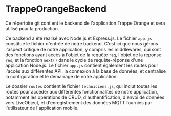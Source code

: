 # TrappeOrangeBackend

Ce répertoire git contient le backend de l'application Trappe Orange et sera utilisé pour la production.

Ce backend a été réalisé avec Node.js et Express.js. Le fichier `app.js` constitue le fichier d'entrée de notre backend. C'est ici que nous gérons l'aspect critique de notre application, y compris les middlewares, qui sont des fonctions ayant accès à l'objet de la requête `req`, l'objet de la réponse `res`, et la fonction `next()` dans le cycle de requête-réponse d'une application Node.js. Le fichier `app.js` contient également les routes pour l'accès aux différentes API, la connexion à la base de données, et centralise la configuration et le démarrage de notre application.

Le dossier `routes` contient le fichier `techniciens.js`, qui inclut toutes les routes pour accéder aux différentes fonctionnalités de notre application, notamment les opérations de CRUD, d'authentification, d'envoi de données vers LiveObject, et d'enregistrement des données MQTT fournies par l'utilisateur de l'application mobile.

